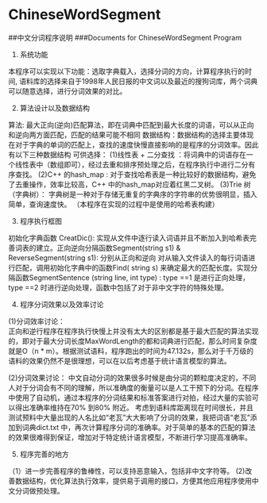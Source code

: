 ChineseWordSegment
==================


##中文分词程序说明
###Documents for ChineseWordSegment Program 

1. 系统功能

 本程序可以实现以下功能：选取字典载入，选择分词的方向，计算程序执行的时间, 语料库的选择来自于1998年人民日报的中文词以及最近的搜狗词库，两个词典可以随意选择，进行分词效果的对比。

2. 算法设计以及数据结构


  算法: 最大正向(逆向)匹配算法，即在词典中匹配到最大长度的词语，可以从正向和逆向两方面匹配，匹配的结果可能不相同
  数据结构：数据结构的选择主要体现在对于字典的单词的匹配上，查找的速度快慢直接影响的是程序的分词效率。因此有以下三种数据结构 可供选择：
  (1)线性表 + 二分查找 ：将词典中的词语存在一个线性表中（数组即可），经过去重和排序预处理之后，在程序执行中进行二分有序查找。
  (2)C++ 的hash_map : 对于查找哈希表是一种比较好的数据结构，避免了去重操作，效率比较高，C++ 中的hash_map对应着红黑二叉树。
  (3)Trie 树（字典树）： 字典树是一种对于存储无重复的字典序的字符串的优势很明显，插入简单，查询速度快。
（本程序在实现的过程中是使用的哈希表构建）


3. 程序执行框图

 初始化字典函数 CreatDic(): 实现从文件中逐行读入词语并且不断加入到哈希表完善词表的建立。正向逆向分隔函数Segment(string s1) & ReverseSegment(string s1): 分别从正向和逆向  对从输入文件读入的每行词语进行匹配，调用初始化字典中的函数Find( string s) 来确定最大的匹配长度。实现分隔函数SegmentSentence (string line, int type) : type ==1 是进行正向处理，type ==2 时进行逆向处理，函数中包括了对于非中文字符的特殊处理。 

4. 程序分词效果以及效率讨论

 (1)分词效率讨论：  
 正向和逆行程序在程序执行快慢上并没有太大的区别都是基于最大匹配的算法实现的，即对于最大分词长度MaxWordLength的都和词典进行匹配，那么时间复杂度就是O（n * m）。根据测试语料，程序跑出的时间为47.132s，那么对于千万级的语料的效果仍然不是很理想，可以在以后考虑基于统计语言模型的算法。

 (2)分词效果讨论：
  中文自动分词的效果很多时候是由分词的颗粒度决定的，不同人对于分词会有不同的理解，所以准确度的衡量可以是人工干预下的分词。在程序中使用了自动机，通过本程序的分词结果和标准答案进行对拍，经过大量的实验可以得出准确率维持在70% 到80% 附近。 考虑到语料库距离现在时间很长，并且测试预料中大量出现的人名比如“老瓦”大大影响了分词的效果，我把词语“老瓦”添加到词典dict.txt 中，再次计算程序分词的准确率。对于简单的基本的匹配的算法的效果很难得到保证，增加对于特定统计语言模型，不断进行学习提高准确率。

5. 程序完善的地方

 （1）进一步完善程序的鲁棒性，可以支持恶意输入，包括非中文字符等。
  (2)改善数据结构，优化算法执行效率，提供易于调用的接口，方便其他应用程序使用中文分词做预处理。
 







   
